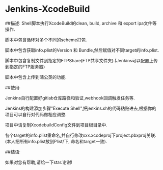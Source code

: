 # Jenkins-XcodeBuild
##描述:
Shell脚本执行XcodeBuild的clean, build, archive 和 export ipa文件等操作.

脚本中包含循环对多个不同的scheme打包.

脚本中包含获取info.plist的Version 和 Bundle,然后赋值对不同target的info.plist.

脚本中包含复制文件到指定的FTPShare(FTP共享文件夹).(Jenkins可以配置上传到指定的FTP服务器)

脚本中包含上传到蒲公英的功能.

##使用:

Jenkins自行配置好gitlab仓库路径和验证,webhook回调触发任务等.

Jenkins的构建添加步骤"Execute Shell",把jenkins.sh的代码粘贴进去,根据你的项目可以自行对代码做相应调整.

项目中请复制XcodebuildConfig文件到项目根目录中.

各个target的info.plist重命名,并自行修改xxx.xcodeproj下project.pbxproj关联.(本人把所有info.plist放到Plist/下, 命名和target一致).


##结语:

如果对您有帮助,请给一下star.谢谢!